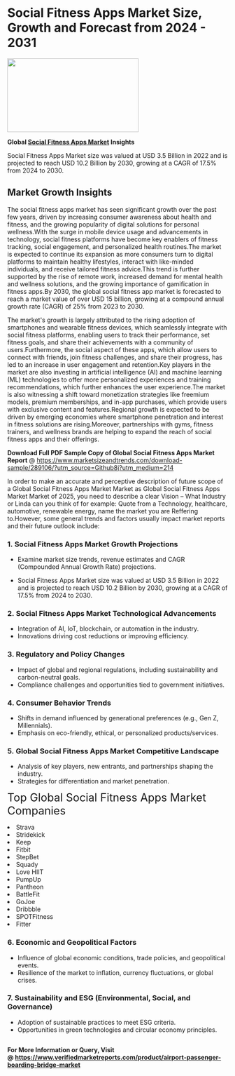 <H1>Social Fitness Apps Market Size, Growth and Forecast from 2024 - 2031</H1><img class="aligncenter size-medium wp-image-584254" src="https://thirdeyenews.in/wp-content/uploads/2024/09/Global-Market-Research-300x168.jpeg" alt="" width="300" height="168" /><p><strong>Global&nbsp;<a href="https://www.marketsizeandtrends.com/download-sample/289106/?utm_source=Github8j?utm_medium=214">Social Fitness Apps Market</a> Insights</strong></p><p>Social Fitness Apps Market size was valued at USD 3.5 Billion in 2022 and is projected to reach USD 10.2 Billion by 2030, growing at a CAGR of 17.5% from 2024 to 2030.</p><p><h2>Market Growth Insights</h2> <p>The social fitness apps market has seen significant growth over the past few years, driven by increasing consumer awareness about health and fitness, and the growing popularity of digital solutions for personal wellness.With the surge in mobile device usage and advancements in technology, social fitness platforms have become key enablers of fitness tracking, social engagement, and personalized health routines.The market is expected to continue its expansion as more consumers turn to digital platforms to maintain healthy lifestyles, interact with like-minded individuals, and receive tailored fitness advice.This trend is further supported by the rise of remote work, increased demand for mental health and wellness solutions, and the growing importance of gamification in fitness apps.By 2030, the global social fitness app market is forecasted to reach a market value of over USD 15 billion, growing at a compound annual growth rate (CAGR) of 25% from 2023 to 2030.</p> <p>The market's growth is largely attributed to the rising adoption of smartphones and wearable fitness devices, which seamlessly integrate with social fitness platforms, enabling users to track their performance, set fitness goals, and share their achievements with a community of users.Furthermore, the social aspect of these apps, which allow users to connect with friends, join fitness challenges, and share their progress, has led to an increase in user engagement and retention.Key players in the market are also investing in artificial intelligence (AI) and machine learning (ML) technologies to offer more personalized experiences and training recommendations, which further enhances the user experience.The market is also witnessing a shift toward monetization strategies like freemium models, premium memberships, and in-app purchases, which provide users with exclusive content and features.Regional growth is expected to be driven by emerging economies where smartphone penetration and interest in fitness solutions are rising.Moreover, partnerships with gyms, fitness trainers, and wellness brands are helping to expand the reach of social fitness apps and their offerings.</p> <p><span class=""><strong>Download Full PDF Sample Copy of Global Social Fitness Apps Market Report</strong> @ <a href="https://www.marketsizeandtrends.com/download-sample/289106/?utm_source=Github8j?utm_medium=214" target="_blank">https://www.marketsizeandtrends.com/download-sample/289106/?utm_source=Github8j?utm_medium=214</a></span></p><p>In order to make an accurate and perceptive description of future scope of a Global&nbsp;Social Fitness Apps Market Market as Global&nbsp;Social Fitness Apps Market Market of 2025, you need to describe a clear Vision &ndash; What Industry or Linda can you think of for example: Quote from a Technology, healthcare, automotive, renewable energy, name the market you are Reffering to.However, some general trends and factors usually impact market reports and their future outlook include:</p><h3>1.&nbsp;<strong>Social Fitness Apps Market Growth Projections</strong></h3><ul><li>Examine market size trends, revenue estimates and CAGR (Compounded Annual Growth Rate) projections.</li><li><p>Social Fitness Apps Market size was valued at USD 3.5 Billion in 2022 and is projected to reach USD 10.2 Billion by 2030, growing at a CAGR of 17.5% from 2024 to 2030.</p></li></ul><h3>2.&nbsp;<strong>Social Fitness Apps Market Technological Advancements</strong></h3><ul><li>Integration of AI, IoT, blockchain, or automation in the industry.</li><li>Innovations driving cost reductions or improving efficiency.</li></ul><h3>3.&nbsp;<strong>Regulatory and Policy Changes</strong></h3><ul><li>Impact of global and regional regulations, including sustainability and carbon-neutral goals.</li><li>Compliance challenges and opportunities tied to government initiatives.</li></ul><h3>4.&nbsp;<strong>Consumer Behavior Trends</strong></h3><ul><li>Shifts in demand influenced by generational preferences (e.g., Gen Z, Millennials).</li><li>Emphasis on eco-friendly, ethical, or personalized products/services.</li></ul><h3>5.&nbsp;<strong>Global Social Fitness Apps Market Competitive Landscape</strong></h3><ul><li>Analysis of key players, new entrants, and partnerships shaping the industry.</li><li>Strategies for differentiation and market penetration.</li></ul><p data-pm-slice="1 1 []"><span style="color: inherit; font-family: inherit; font-size: 25px;">Top Global Social Fitness Apps Market Companies</span></p><div class="" data-test-id=""><p><li>Strava</li><li> Stridekick</li><li> Keep</li><li> Fitbit</li><li> StepBet</li><li> Squady</li><li> Love HIIT</li><li> PumpUp</li><li> Pantheon</li><li> BattleFit</li><li> GoJoe</li><li> Dribbble</li><li> SPOTFitness</li><li> Fitter</li></p></div><h3>6.&nbsp;<strong>Economic and Geopolitical Factors</strong></h3><ul><li>Influence of global economic conditions, trade policies, and geopolitical events.</li><li>Resilience of the market to inflation, currency fluctuations, or global crises.</li></ul><h3>7.&nbsp;<strong>Sustainability and ESG (Environmental, Social, and Governance)</strong></h3><ul><li>Adoption of sustainable practices to meet ESG criteria.</li><li>Opportunities in green technologies and circular economy principles.</li></ul><h2><strong style="font-size: 14px;">For More Information or Query, Visit @&nbsp;</strong><a style="background-color: #ffffff; font-size: 14px;" href="https://www.marketsizeandtrends.com/report/social-fitness-apps-market/" target="_blank">https://www.verifiedmarketreports.com/product/airport-passenger-boarding-bridge-market</a></h2>